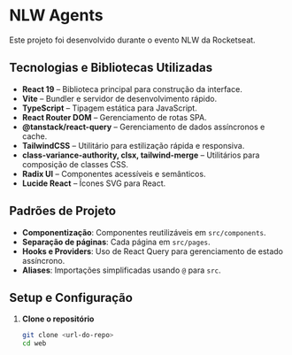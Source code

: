 # NLW Agents

Este projeto foi desenvolvido durante o evento NLW da Rocketseat.

## Tecnologias e Bibliotecas Utilizadas

- **React 19** – Biblioteca principal para construção da interface.
- **Vite** – Bundler e servidor de desenvolvimento rápido.
- **TypeScript** – Tipagem estática para JavaScript.
- **React Router DOM** – Gerenciamento de rotas SPA.
- **@tanstack/react-query** – Gerenciamento de dados assíncronos e cache.
- **TailwindCSS** – Utilitário para estilização rápida e responsiva.
- **class-variance-authority, clsx, tailwind-merge** – Utilitários para composição de classes CSS.
- **Radix UI** – Componentes acessíveis e semânticos.
- **Lucide React** – Ícones SVG para React.

## Padrões de Projeto

- **Componentização**: Componentes reutilizáveis em `src/components`.
- **Separação de páginas**: Cada página em `src/pages`.
- **Hooks e Providers**: Uso de React Query para gerenciamento de estado assíncrono.
- **Aliases**: Importações simplificadas usando `@` para `src`.

## Setup e Configuração

1. **Clone o repositório**
   ```sh
   git clone <url-do-repo>
   cd web